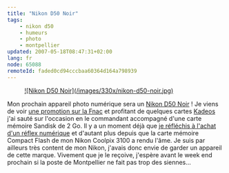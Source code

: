 ```yaml
---
title: "Nikon D50 Noir"
tags:
    - nikon d50
    - humeurs
    - photo
    - montpellier
updated: 2007-05-18T08:47:31+02:00
lang: fr
node: 65088
remoteId: faded0cd94cccbaa60364d164a798939
---
```

 


<figure class="object-left"><a href="/images/nikon-d50-noir.jpg">![Nikon D50 Noir](/images/330x/nikon-d50-noir.jpg)
</a></figure>


Mon prochain appareil photo numérique sera un [Nikon D50 Noir](/images/nikon-d50-noir.jpg) ! Je viens de voir [une promotion sur la Fnac](http://www4.fnac.com/Shelf/Article.aspx?PRID=1682879) et profitant de quelques cartes [Kadeos](http://www.kadeos.fr/) j'ai sauté sur l'occasion en le commandant accompagné d'une carte mémoire Sandisk de 2 Go. Il y a un moment déjà que [je réfléchis à l'achat d'un réflex numérique](/post/le-debut-de-la-celebrite) et d'autant plus depuis que la carte mémoire Compact Flash de mon Nikon Coolpix 3100 a rendu l'âme. Je suis par ailleurs très content de mon Nikon, j'avais donc envie de garder un appareil de cette marque. Vivement que je le reçoive, j'espère avant le week end prochain si la poste de Montpellier ne fait pas trop des siennes...

